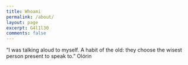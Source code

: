 ```yaml
---
title: Whoami
permalink: /about/
layout: page
excerpt: G4l1l30
comments: false
---
```


“I was talking aloud to myself. A habit of the old: they choose the wisest person present to speak to.” Olórin
